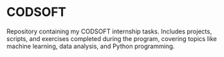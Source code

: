 # CODSOFT
Repository containing my CODSOFT internship tasks. Includes projects, scripts, and exercises completed during the program, covering topics like machine learning, data analysis, and Python programming.
